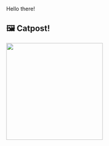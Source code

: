 Hello there!



## 🖼️ Catpost!

<sub>
    <img src="https://cdn2.thecatapi.com/images/MTg0NjE0OQ.jpg" height="256">
</sub>

